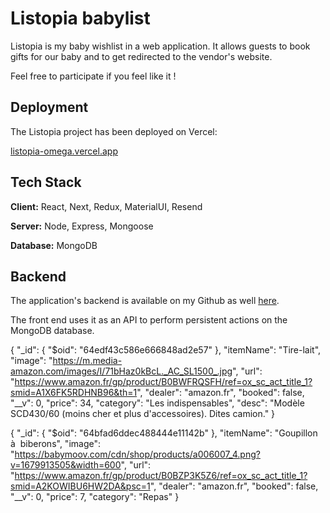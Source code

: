 
# Listopia babylist

Listopia is my baby wishlist in a web application. It allows guests to book gifts for our baby and to get redirected to the vendor's website.

Feel free to participate if you feel like it !

## Deployment

The Listopia project has been deployed on Vercel:

[listopia-omega.vercel.app](https://listopia-omega.vercel.app/)

## Tech Stack

**Client:** React, Next, Redux, MaterialUI, Resend

**Server:** Node, Express, Mongoose

**Database:** MongoDB

## Backend

The application's backend is available on my Github as well [here](https://github.com/michaelrasolo/listopia-backend).

The front end uses it as an API to perform persistent actions on the MongoDB database.

{
  "_id": {
    "$oid": "64edf43c586e666848ad2e57"
  },
  "itemName": "Tire-lait",
  "image": "https://m.media-amazon.com/images/I/71bHaz0kBcL._AC_SL1500_.jpg",
  "url": "https://www.amazon.fr/gp/product/B0BWFRQSFH/ref=ox_sc_act_title_1?smid=A1X6FK5RDHNB96&th=1",
  "dealer": "amazon.fr",
  "booked": false,
  "__v": 0,
  "price": 34,
  "category": "Les indispensables",
  "desc": "Modèle SCD430/60 (moins cher et plus d'accessoires). Dites camion."
}

{
  "_id": {
    "$oid": "64bfad6ddec488444e11142b"
  },
  "itemName": "Goupillon à  biberons",
  "image": "https://babymoov.com/cdn/shop/products/a006007_4.png?v=1679913505&width=600",
  "url": "https://www.amazon.fr/gp/product/B0BZP3K5Z6/ref=ox_sc_act_title_1?smid=A2KOWIBU6HW2DA&psc=1",
  "dealer": "amazon.fr",
  "booked": false,
  "__v": 0,
  "price": 7,
  "category": "Repas"
}